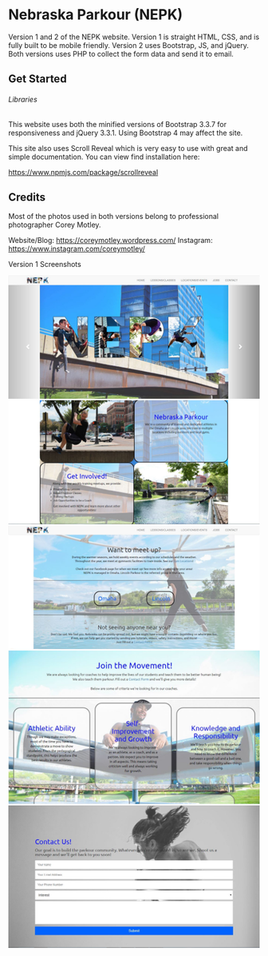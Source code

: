 # Nebraska Parkour (NEPK) 

Version 1 and 2 of the NEPK website. Version 1 is straight HTML, CSS, and is fully built to be mobile friendly. Version 2 uses Bootstrap, JS, and jQuery. Both versions uses PHP to collect the form data and send it to email.

## Get Started

###### Libraries

This website uses both the minified versions of Bootstrap 3.3.7 for responsiveness and jQuery 3.3.1. Using Bootstrap 4 may affect the site.

This site also uses Scroll Reveal which is very easy to use with great and simple documentation. You can view find installation here: 

https://www.npmjs.com/package/scrollreveal

## Credits

Most of the photos used in both versions belong to professional photographer Corey Motley.

Website/Blog: https://coreymotley.wordpress.com/
Instagram: https://www.instagram.com/coreymotley/

Version 1 Screenshots

![Home Page](v1/screenshots/screenshot0.JPG?raw=true "Home Page")
![Home Page 2](v1/screenshots/screenshot1.jpg?raw=true "Home Page 2")
![Locations Page](v1/screenshots/screenshot3.jpg?raw=true "Locations Page")
![Jobs Page](v1/screenshots/screenshot4.jpg?raw=true "Jobs Page")
![Contact Page](v1/screenshots/screenshot5.jpg?raw=true "Contact Form")
